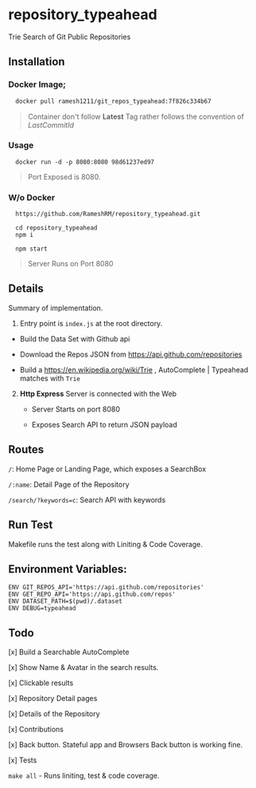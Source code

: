 # repository_typeahead

Trie Search of Git Public Repositories

## Installation

### Docker Image;

```bash
  docker pull ramesh1211/git_repos_typeahead:7f826c334b67
```

> Container don't follow **Latest** Tag rather follows the convention of _LastCommitId_

### Usage

```
  docker run -d -p 8080:8080 98d61237ed97
```

> Port Exposed is 8080.

### W/o Docker

```
  https://github.com/RameshRM/repository_typeahead.git

  cd repository_typeahead
  npm i

  npm start
```

> Server Runs on Port 8080

## Details

Summary of implementation.

1. Entry point is `index.js` at the root directory.

  - Build the Data Set with Github api

  - Download the Repos JSON from https://api.github.com/repositories

  - Build a https://en.wikipedia.org/wiki/Trie , AutoComplete | Typeahead matches with `Trie`

2. **Http  Express** Server is connected with the Web

    - Server Starts on port 8080

    - Exposes Search API to return JSON payload


## Routes

  `/`: Home Page or Landing Page, which exposes a SearchBox

  `/:name`: Detail Page of the Repository

  `/search/?keywords=c`: Search API with keywords

## Run Test

  Makefile runs the test along with Liniting & Code Coverage.

## Environment Variables:

```
ENV GIT_REPOS_API='https://api.github.com/repositories'
ENV GET_REPO_API='https://api.github.com/repos'
ENV DATASET_PATH=$(pwd)/.dataset
ENV DEBUG=typeahead
```

## Todo

[x] Build a Searchable AutoComplete

[x] Show Name & Avatar in the search results.

[x] Clickable results

[x] Repository Detail pages

  [x] Details of the Repository

  [x] Contributions

[x] Back button.
    Stateful app and Browsers Back button is working fine.

[x] Tests

  `make all` - Runs liniting, test & code coverage.
